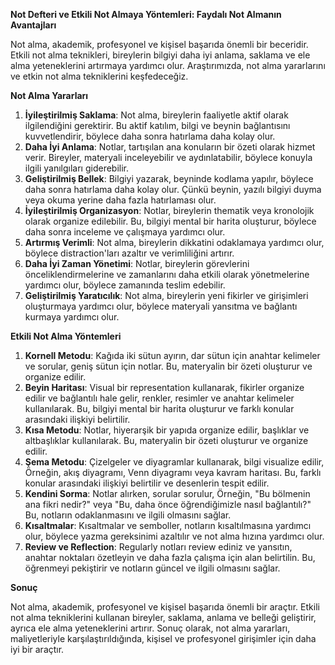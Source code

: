 **Not Defteri ve Etkili Not Almaya Yöntemleri: Faydalı Not Almanın Avantajları**

Not alma, akademik, profesyonel ve kişisel başarıda önemli bir beceridir. Etkili not alma teknikleri, bireylerin bilgiyi daha iyi anlama, saklama ve ele alma yeteneklerini artırmaya yardımcı olur. Araştırımızda, not alma yararlarını ve etkin not alma tekniklerini keşfedeceğiz.

**Not Alma Yararları**

1. **İyileştirilmiş Saklama**: Not alma, bireylerin faaliyetle aktif olarak ilgilendiğini gerektirir. Bu aktif katılım, bilgi ve beynin bağlantısını kuvvetlendirir, böylece daha sonra hatırlama daha kolay olur.
2. **Daha İyi Anlama**: Notlar, tartışılan ana konuların bir özeti olarak hizmet verir. Bireyler, materyali inceleyebilir ve aydınlatabilir, böylece konuyla ilgili yanılgıları giderebilir.
3. **Geliştirilmiş Bellek**: Bilgiyi yazarak, beyninde kodlama yapılır, böylece daha sonra hatırlama daha kolay olur. Çünkü beynin, yazılı bilgiyi duyma veya okuma yerine daha fazla hatırlaması olur.
4. **İyileştirilmiş Organizasyon**: Notlar, bireylerin thematik veya kronolojik olarak organize edilebilir. Bu, bilgiyi mental bir harita oluşturur, böylece daha sonra inceleme ve çalışmaya yardımcı olur.
5. **Artırmış Verimli**: Not alma, bireylerin dikkatini odaklamaya yardımcı olur, böylece distraction'ları azaltır ve verimliliğini artırır.
6. **Daha İyi Zaman Yönetimi**: Notlar, bireylerin görevlerini önceliklendirmelerine ve zamanlarını daha etkili olarak yönetmelerine yardımcı olur, böylece zamanında teslim edebilir.
7. **Geliştirilmiş Yaratıcılık**: Not alma, bireylerin yeni fikirler ve girişimleri oluşturmaya yardımcı olur, böylece materyali yansıtma ve bağlantı kurmaya yardımcı olur.

**Etkili Not Alma Yöntemleri**

1. **Kornell Metodu**: Kağıda iki sütun ayırın, dar sütun için anahtar kelimeler ve sorular, geniş sütun için notlar. Bu, materyalin bir özeti oluşturur ve organize edilir.
2. **Beyin Haritası**: Visual bir representation kullanarak, fikirler organize edilir ve bağlantılı hale gelir, renkler, resimler ve anahtar kelimeler kullanılarak. Bu, bilgiyi mental bir harita oluşturur ve farklı konular arasındaki ilişkiyi belirtilir.
3. **Kısa Metodu**: Notlar, hiyerarşik bir yapıda organize edilir, başlıklar ve altbaşlıklar kullanılarak. Bu, materyalin bir özeti oluşturur ve organize edilir.
4. **Şema Metodu**: Çizelgeler ve diyagramlar kullanarak, bilgi visualize edilir, Örneğin, akış diyagramı, Venn diyagramı veya kavram haritası. Bu, farklı konular arasındaki ilişkiyi belirtilir ve desenlerin tespit edilir.
5. **Kendini Sorma**: Notlar alırken, sorular sorulur, Örneğin, "Bu bölmenin ana fikri nedir?" veya "Bu, daha önce öğrendiğimizle nasıl bağlantılı?" Bu, notların odaklanmasını ve ilgili olmasını sağlar.
6. **Kısaltmalar**: Kısaltmalar ve semboller, notların kısaltılmasına yardımcı olur, böylece yazma gereksinimi azaltılır ve not alma hızına yardımcı olur.
7. **Review ve Reflection**: Regularly notları review ediniz ve yansıtın, anahtar noktaları özetleyin ve daha fazla çalışma için alan belirtilin. Bu, öğrenmeyi pekiştirir ve notların güncel ve ilgili olmasını sağlar.

**Sonuç**

Not alma, akademik, profesyonel ve kişisel başarıda önemli bir araçtır. Etkili not alma tekniklerini kullanan bireyler, saklama, anlama ve belleği geliştirir, ayrıca ele alma yeteneklerini artırır. Sonuç olarak, not alma yararları, maliyetleriyle karşılaştırıldığında, kişisel ve profesyonel girişimler için daha iyi bir araçtır.